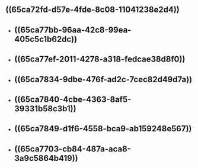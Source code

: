 ## ((65ca72fd-d57e-4fde-8c08-11041238e2d4))
- ## ((65ca77bb-96aa-42c8-99ea-405c5c1b62dc))
- ## ((65ca77ef-2011-4278-a318-fedcae38d8f0))
- ## ((65ca7834-9dbe-476f-ad2c-7cec82d49d7a))
- ## ((65ca7840-4cbe-4363-8af5-39331b58c3b1))
- ## ((65ca7849-d1f6-4558-bca9-ab159248e567))
- ## ((65ca7703-cb84-487a-aca8-3a9c5864b419))